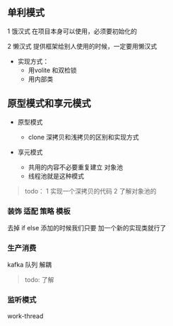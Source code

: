 
## 单利模式

1 饿汉式
 在项目本身可以使用，必须要初始化的

2 懒汉式
 提供框架给别人使用的时候，一定要用懒汉式
 - 实现方式：
    - 用volite 和双检锁
    - 用内部类

## 原型模式和享元模式

- 原型模式
  - clone 深拷贝和浅拷贝的区别和实现方式

- 享元模式
  - 共用的内容不必要重复建立 对象池
  - 线程池就是这种模式

> todo：  1 实现一个深拷贝的代码 2 了解对象池的


### 装饰 适配 策略 模板
去掉 if else
添加的时候我们只要 加一个新的实现类就行了


### 生产消费
kafka  队列 解耦

> todo: 了解

### 监听模式
work-thread